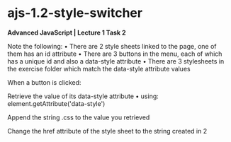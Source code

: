 # ajs-1.2-style-switcher
**Advanced JavaScript | Lecture 1 Task 2**

Note the following:
• There are 2 style sheets linked to the page, one of them has an id attribute
• There are 3 buttons in the menu, each of which has a unique id and also a data-style attribute • There are 3 stylesheets in the exercise folder which match the data-style attribute values

When a button is clicked:

Retrieve the value of its data-style attribute
• using: element.getAttribute('data-style')

Append the string .css to the value you retrieved

Change the href attribute of the style sheet to the string created in 2
